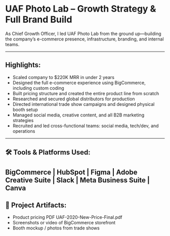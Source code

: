 # UAF Photo Lab – Growth Strategy & Full Brand Build

As Chief Growth Officer, I led UAF Photo Lab from the ground up—building the company’s e-commerce presence, infrastructure, branding, and internal teams.

---

## Highlights:
- Scaled company to $220K MRR in under 2 years  
- Designed the full e-commerce experience using BigCommerce, including custom coding  
- Built pricing structure and created the entire product line from scratch  
- Researched and secured global distributors for production  
- Directed international trade show campaigns and designed physical booth setup  
- Managed social media, creative content, and all B2B marketing strategies  
- Recruited and led cross-functional teams: social media, tech/dev, and operations  

---

## 🛠 Tools & Platforms Used:
BigCommerce | HubSpot | Figma | Adobe Creative Suite | Slack | Meta Business Suite | Canva
---

## 📸 Project Artifacts:
- Product pricing PDF UAF-2020-New-Price-Final.pdf
- Screenshots or video of BigCommerce storefront  
- Booth mockup / photos from trade shows  

